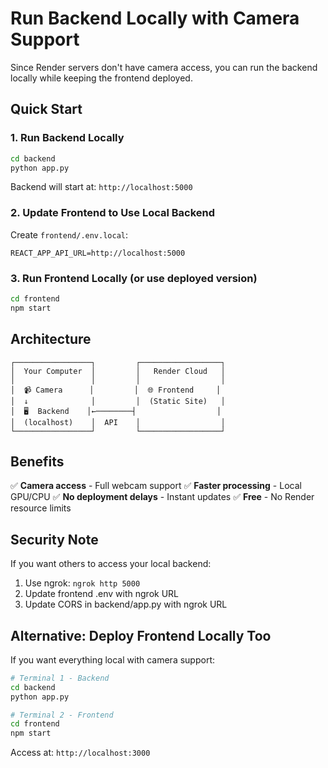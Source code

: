 # Run Backend Locally with Camera Support

Since Render servers don't have camera access, you can run the backend locally while keeping the frontend deployed.

## Quick Start

### 1. Run Backend Locally
```bash
cd backend
python app.py
```
Backend will start at: `http://localhost:5000`

### 2. Update Frontend to Use Local Backend

Create `frontend/.env.local`:
```env
REACT_APP_API_URL=http://localhost:5000
```

### 3. Run Frontend Locally (or use deployed version)
```bash
cd frontend
npm start
```

## Architecture

```
┌─────────────────┐         ┌──────────────────┐
│  Your Computer  │         │   Render Cloud   │
│                 │         │                  │
│  📹 Camera      │         │  🌐 Frontend     │
│  ↓              │         │  (Static Site)   │
│  🖥️  Backend    │←────────┤                  │
│  (localhost)    │  API    │                  │
└─────────────────┘         └──────────────────┘
```

## Benefits

✅ **Camera access** - Full webcam support
✅ **Faster processing** - Local GPU/CPU
✅ **No deployment delays** - Instant updates
✅ **Free** - No Render resource limits

## Security Note

If you want others to access your local backend:
1. Use ngrok: `ngrok http 5000`
2. Update frontend .env with ngrok URL
3. Update CORS in backend/app.py with ngrok URL

## Alternative: Deploy Frontend Locally Too

If you want everything local with camera support:

```bash
# Terminal 1 - Backend
cd backend
python app.py

# Terminal 2 - Frontend  
cd frontend
npm start
```

Access at: `http://localhost:3000`

